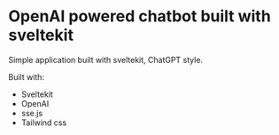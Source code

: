 # OpenAI powered chatbot built with sveltekit

Simple application built with sveltekit, ChatGPT style.

Built with:
- Sveltekit
- OpenAI
- sse.js 
- Tailwind css